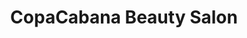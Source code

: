 ---
title: "CopaCabana Beauty Salon"
url: /east-boston/copacabana-beauty-salon/
shop: hairdresser
---
